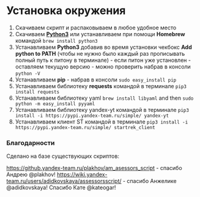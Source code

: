 # Установка окружения
1. Скачиваем скрипт и распаковываем в любое удобное место
2. Скачиваем [**Python3**](https://www.python.org/getit/) или устанавливаем при помощи **Homebrew** командой `brew install python3`
3. Устанавливаем **Python3** добавив во время установки чекбокс **Add python to PATH** (чтобы не нужно было каждый раз прописывать полный путь к питону в терминале) - если питон уже установлен - оставляем текущую версию  - можно проверить набрав в консоли `python -V`
4. Устанавливаем **pip** - набрав в консоли `sudo easy_install pip`
5. Устанавливаем библиотеку **requests** командой в терминале `pip3 install requests`
6. Устанавливаем библиотеку yaml `brew install libyaml` and  then `sudo python -m easy_install pyyaml`
7. Устанавливаем библиотеку yandex-yt командой в терминале `pip3 install -i https://pypi.yandex-team.ru/simple/ yandex-yt`
8. Устанавливаем клиент ST командой в терминале `pip3 install -i https://pypi.yandex-team.ru/simple/ startrek_client`


### Благодарности
Сделано на базе существующих скриптов:

https://github.yandex-team.ru/plakhov/am_asessors_script - спасибо Андрею @plakhov!
https://wiki.yandex-team.ru/users/adidkovskaya/assessorsscript/ - спасибо Анжелике @adidkovskaya!
Спасибо Кате @kateogar!


